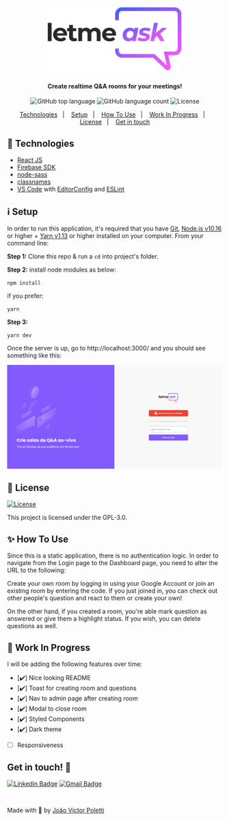 <h1 align="center">
    <img alt="to-do" src="src/assets/images/logo.svg" />
</h1>

<h4 align="center">
  Create realtime Q&A rooms for your meetings!
</h4>
<p align="center">
  <img alt="GitHub top language" src="https://img.shields.io/github/languages/top/joao96/nlw-letmeask?style=flat-square">

  <img alt="GitHub language count" src="https://img.shields.io/github/languages/count/joao96/nlw-letmeask?style=flat-square">
  <img alt="License" src="https://img.shields.io/github/license/joao96/nlw-letmeask?style=flat-square">
</p>

<p align="center">
  <a href="#checkered_flag-technologies">Technologies</a>&nbsp;&nbsp;&nbsp;|&nbsp;&nbsp;&nbsp;
  <a href="#information_source-setup">Setup</a>&nbsp;&nbsp;&nbsp;|&nbsp;&nbsp;&nbsp;
  <a href="#sparkles-how-to-use">How To Use</a>&nbsp;&nbsp;&nbsp;|&nbsp;&nbsp;&nbsp;
  <a href="#construction-work-in-progress">Work In Progress</a>&nbsp;&nbsp;&nbsp;|&nbsp;&nbsp;&nbsp;
  <a href="#page_facing_up-license">License</a>&nbsp;&nbsp;&nbsp;|&nbsp;&nbsp;&nbsp;
  <a href="#get-in-touch-monocle_face">Get in touch</a>
</p>

## :checkered_flag: Technologies

- [React JS](https://pt-br.reactjs.org/docs/getting-started.html)
- [Firebase SDK](https://firebase.google.com/docs/web/setup?hl=pt-br)
- [node-sass](https://www.npmjs.com/package/node-sass)
- [classnames](https://github.com/JedWatson/classnames)
- [VS Code][vc] with [EditorConfig][vceditconfig] and [ESLint][vceslint]

## :information_source: Setup

In order to run this application, it's required that you have [Git](https://git-scm.com), [Node.js v10.16][nodejs] or higher + [Yarn v1.13][yarn] or higher installed on your computer. From your command line:

**Step 1:** Clone this repo & run a `cd` into project's folder.

**Step 2:** install node modules as below:

```
npm install
```

if you prefer:

```
yarn
```

**Step 3:**

```
yarn dev
```

Once the server is up, go to http://localhost:3000/ and you should see something like this:

<p align="center">
  <img src="src/assets/images/cover.png" alt="Initial page">
</p>

## :page_facing_up: License

<a href="https://github.com/joao96/nlw-letmeask/blob/master/LICENSE">
    <img alt="License" src="https://img.shields.io/github/license/joao96/nlw-letmeask?style=flat-square">
</a>

<br />

This project is licensed under the GPL-3.0.

## :sparkles: How To Use

Since this is a static application, there is no authentication logic. In order to navigate from the Login page to the Dashboard page, you need to alter the URL to the following:

Create your own room by logging in using your Google Account or join an existing room by entering the code. If you just joined in, you can check out other people's question and react to them or create your own!

On the other hand, if you created a room, you're able mark question as answered or give them a highlight status. If you wish, you can delete questions as well.

## :construction: Work In Progress

I will be adding the following features over time:

- [:heavy_check_mark:] Nice looking README
- [:heavy_check_mark:] Toast for creating room and questions
- [:heavy_check_mark:] Nav to admin page after creating room
- [:heavy_check_mark:] Modal to close room
- [:heavy_check_mark:] Styled Components
- [:heavy_check_mark:] Dark theme

- [ ] Responsiveness

## Get in touch! :monocle_face:

[![Linkedin Badge](https://img.shields.io/badge/-João%20Victor%20Poletti-0e76a8?style=flat-square&logo=Linkedin&logoColor=white&link=https://www.linkedin.com/in/jvpoletti/)](https://www.linkedin.com/in/jvpoletti/)
[![Gmail Badge](https://img.shields.io/badge/-jvpoletti@gmail.com-ff512f?style=flat-square&logo=Gmail&logoColor=white&link=mailto:jvpoletti@gmail.com)](mailto:jvpoletti@gmail.com)

<br />

Made with :green_heart: by [João Victor Poletti](https://github.com/joao96)

[nodejs]: https://nodejs.org/
[yarn]: https://yarnpkg.com/
[vc]: https://code.visualstudio.com/
[vceditconfig]: https://marketplace.visualstudio.com/items?itemName=EditorConfig.EditorConfig
[vceslint]: https://marketplace.visualstudio.com/items?itemName=dbaeumer.vscode-eslint
